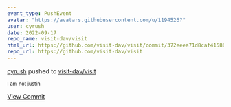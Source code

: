 ```yaml
---
event_type: PushEvent
avatar: "https://avatars.githubusercontent.com/u/1194526?"
user: cyrush
date: 2022-09-17
repo_name: visit-dav/visit
html_url: https://github.com/visit-dav/visit/commit/372eeea71d8caf415863e9e52bd178a060cf87e0
repo_url: https://github.com/visit-dav/visit
---
```


<a href='https://github.com/cyrush' target='_blank'>cyrush</a> pushed to <a href='https://github.com/visit-dav/visit' target='_blank'>visit-dav/visit</a>

<small>I am not justin</small>

<a href='https://github.com/visit-dav/visit/commit/372eeea71d8caf415863e9e52bd178a060cf87e0' target='_blank'>View Commit</a>
